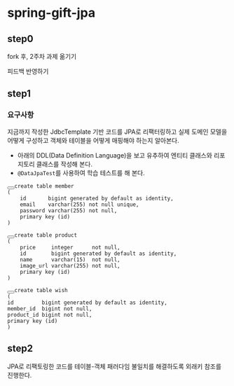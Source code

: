 # spring-gift-jpa

## step0

fork 후, 2주차 과제 옮기기

피드백 반영하기

## step1

### 요구사항

지금까지 작성한 JdbcTemplate 기반 코드를 JPA로 리팩터링하고 실제 도메인 모델을 어떻게 구성하고 객체와 테이블을 어떻게 매핑해야 하는지 알아본다.

* 아래의 DDL(Data Definition Language)을 보고 유추하여 엔티티 클래스와 리포지토리 클래스를 작성해 본다.
* `@DataJpaTest`를 사용하여 학습 테스트를 해 본다.

<pre id="sql-light-a7wesklydd" class="hljs-code-block overflow-hidden relative d-flex mt-3 mb-8"><button type="button" class="clipboard-btn v-btn v-btn--flat v-btn--icon v-btn--round theme--light v-size--default absolute right-10 top-10 z-1 grey--text text--lighten-2"><span class="v-btn__content"><i aria-hidden="true" class="v-icon notranslate mdi mdi-clipboard theme--light"></i></span></button><code class="relative pa-4 lh-1-3 text-normal width-100 ls-0
                   language-sql light hljs">create table member
(
    id       bigint generated by default as identity,
    email    varchar(255) not null unique,
    password varchar(255) not null,
    primary key (id)
)
</code></pre>

<pre id="sql-light-ul5i3l6362" class="hljs-code-block overflow-hidden relative d-flex mt-3 mb-8"><button type="button" class="clipboard-btn v-btn v-btn--flat v-btn--icon v-btn--round theme--light v-size--default absolute right-10 top-10 z-1 grey--text text--lighten-2"><span class="v-btn__content"><i aria-hidden="true" class="v-icon notranslate mdi mdi-clipboard theme--light"></i></span></button><code class="relative pa-4 lh-1-3 text-normal width-100 ls-0
                   language-sql light hljs">create table product
(
    price     integer      not null,
    id        bigint generated by default as identity,
    name      varchar(15)  not null,
    image_url varchar(255) not null,
    primary key (id)
)
</code></pre>

<pre id="sql-light-nbcucpe5jr" class="hljs-code-block overflow-hidden relative d-flex mt-3 mb-8"><button type="button" class="clipboard-btn v-btn v-btn--flat v-btn--icon v-btn--round theme--light v-size--default absolute right-10 top-10 z-1 grey--text text--lighten-2"><span class="v-btn__content"><i aria-hidden="true" class="v-icon notranslate mdi mdi-clipboard theme--light"></i></span></button><code class="relative pa-4 lh-1-3 text-normal width-100 ls-0
language-sql light hljs">create table wish
(
id         bigint generated by default as identity,
member_id  bigint not null,
product_id bigint not null,
primary key (id)
)
</code></pre>

## step2

JPA로 리팩토링한 코드를 테이블-객체 패러다임 불일치를 해결하도록 외래키 참조를 진행한다.
